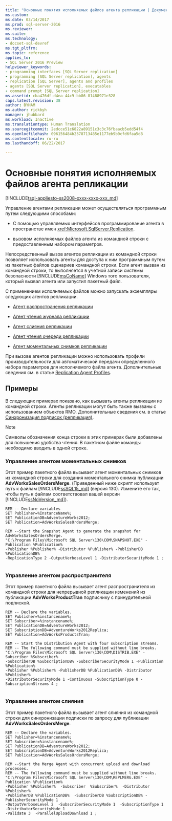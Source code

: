 ```yaml
---
title: "Основные понятия исполняемых файлов агента репликации | Документация Майкрософт"
ms.custom: 
ms.date: 03/14/2017
ms.prod: sql-server-2016
ms.reviewer: 
ms.suite: 
ms.technology:
- docset-sql-devref
ms.tgt_pltfrm: 
ms.topic: reference
applies_to:
- SQL Server 2016 Preview
helpviewer_keywords:
- programming interfaces [SQL Server replication]
- programming [SQL Server replication], agents
- replication [SQL Server], agents and profiles
- agents [SQL Server replication], executables
- command prompt [SQL Server replication]
ms.assetid: cba476df-d4ea-44c9-bb86-81488971e328
caps.latest.revision: 38
author: BYHAM
ms.author: rickbyh
manager: jhubbard
ms.workload: Inactive
ms.translationtype: Human Translation
ms.sourcegitcommit: 2edcce51c6822a89151c3c3c76fbaacb5edd54f4
ms.openlocfilehash: 096156484b2378713485e1177eb9b0cfd6faa5d8
ms.contentlocale: ru-ru
ms.lasthandoff: 06/22/2017

---
```

# <a name="replication-agent-executables-concepts"></a>Основные понятия исполняемых файлов агента репликации
[!INCLUDE[tsql-appliesto-ss2008-xxxx-xxxx-xxx_md](../../../includes/tsql-appliesto-ss2008-xxxx-xxxx-xxx-md.md)]

  Управление агентами репликации может осуществляться программным путем следующими способами:  
  
-   С помощью управляемых интерфейсов программирование агента в пространстве имен <xref:Microsoft.SqlServer.Replication>.  
  
-   вызовом исполняемых файлов агента из командной строки с предоставленным набором параметров.  
  
 Непосредственный вызов агентов репликации из командной строки позволяет использовать агенты для доступа к ним программным путем из пакетных файлов сценариев командной строки. Если агент вызван из командной строки, то выполняется в учетной записи системы безопасности [!INCLUDE[msCoName](../../../includes/msconame-md.md)] Windows того пользователя, который вызвал агента или запустил пакетный файл.  
  
 С применением исполняемых файлов можно запускать экземпляры следующих агентов репликации.  
  
-   [Агент распространения репликации](../../../relational-databases/replication/agents/replication-distribution-agent.md)  
  
-   [Агент чтения журнала репликации](../../../relational-databases/replication/agents/replication-log-reader-agent.md)  
  
-   [Агент слияния репликации](../../../relational-databases/replication/agents/replication-merge-agent.md)  
  
-   [Агент чтения очереди репликации](../../../relational-databases/replication/agents/replication-queue-reader-agent.md)  
  
-   [Агент моментальных снимков репликации](../../../relational-databases/replication/agents/replication-snapshot-agent.md)  
  
 При вызове агентов репликации можно использовать профили производительности для автоматической передачи определенного набора параметров для исполняемого файла агента. Дополнительные сведения см. в статье [Replication Agent Profiles](../../../relational-databases/replication/agents/replication-agent-profiles.md).  
  
## <a name="examples"></a>Примеры  
 В следующих примерах показано, как вызывать агенты репликации из командной строки. Агенты репликации могут быть также вызваны с использованием объектов RMO. Дополнительные сведения см. в статье [Синхронизация подписок (репликация)](../../../relational-databases/replication/synchronize-subscriptions-replication.md).  
  
> [!NOTE]  
>  Символы обозначения конца строки в этих примерах были добавлены для повышения удобства чтения. В пакетном файле команды необходимо вводить в одной строке.  
  
### <a name="running-the-snapshot-agent"></a>Управление агентом моментальных снимков  
 Этот пример пакетного файла вызывает агент моментальных снимков из командной строки для создания моментального снимка публикации **AdvWorksSalesOrdersMerge**. (Приведенный ниже скрипт использует путь к файлам [!INCLUDE[ssSQL15_md](../../../includes/sssql15-md.md)] (версия 130). Измените его так, чтобы путь к файлам соответствовал вашей версии [!INCLUDE[ssNoVersion_md](../../../includes/ssnoversion-md.md)]).  
  
```  
REM -- Declare variables  
SET Publisher=%InstanceName%;  
SET PublicationDB=AdventureWorks2012;   
SET Publication=AdvWorksSalesOrdersMerge;   
  
REM --Start the Snapshot Agent to generate the snapshot for AdvWorksSalesOrdersMerge.  
"C:\Program Files\Microsoft SQL Server\130\COM\SNAPSHOT.EXE" -Publication %Publication%   
-Publisher %Publisher% -Distributor %Publisher% -PublisherDB %PublicationDB%   
-ReplicationType 2 -OutputVerboseLevel 1 -DistributorSecurityMode 1 ;  
  
```  
  
### <a name="running-the-distribution-agent"></a>Управление агентом распространителя  
 Этот пример пакетного файла вызывает агент распространителя из командной строки для непрерывной репликации изменений из публикации **AdvWorksProductTran** подписчику с принудительной подпиской.  
  
```  
REM -- Declare the variables.  
SET Publisher=%instancename%;  
SET Subscriber=%instancename%;  
SET PublicationDB=AdventureWorks2012;  
SET SubscriptionDB=AdventureWorks2012Replica;   
SET Publication=AdvWorksProductsTran;  
  
REM -- Start the Distribution Agent with four subscription streams.  
REM -- The following command must be supplied without line breaks.  
"C:\Program Files\Microsoft SQL Server\130\COM\DISTRIB.EXE" -Subscriber %Subscriber%   
-SubscriberDB %SubscriptionDB% -SubscriberSecurityMode 1 -Publication %Publication%   
-Publisher %Publisher% -PublisherDB %PublicationDB% -Distributor %Publisher%   
-DistributorSecurityMode 1 -Continuous -SubscriptionType 0 -SubscriptionStreams 4 ;  
  
```  
  
### <a name="running-the-merge-agent"></a>Управление агентом слияния  
 Этот пример пакетного файла вызывает агент слияния из командной строки для синхронизации подписки по запросу для публикации **AdvWorksSalesOrdersMerge**.  
  
```  
REM -- Declare the variables.  
SET Publisher=%instancename%;  
SET Subscriber=%instancename%;  
SET PublicationDB=AdventureWorks2012;  
SET SubscriptionDB=AdventureWorks2012Replica;   
SET Publication=AdvWorksSalesOrdersMerge;  
  
REM --Start the Merge Agent with concurrent upload and download processes.  
REM -- The following command must be supplied without line breaks.  
"C:\Program Files\Microsoft SQL Server\130\COM\REPLMERG.EXE" -Publication %Publication%    
-Publisher %Publisher%  -Subscriber  %Subscriber%  -Distributor %Publisher%    
-PublisherDB %PublicationDB%  -SubscriberDB %SubscriptionDB% -PublisherSecurityMode 1    
-OutputVerboseLevel 2  -SubscriberSecurityMode 1  -SubscriptionType 1 -DistributorSecurityMode 1    
-Validate 3  -ParallelUploadDownload 1 ;  
  
```  
  
  

